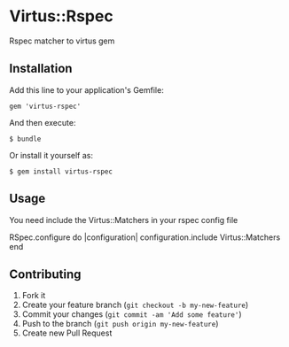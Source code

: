 # Virtus::Rspec

Rspec matcher to virtus gem

## Installation

Add this line to your application's Gemfile:

    gem 'virtus-rspec'

And then execute:

    $ bundle

Or install it yourself as:

    $ gem install virtus-rspec

## Usage

You need include the Virtus::Matchers in your rspec config file

RSpec.configure do |configuration|
  configuration.include Virtus::Matchers
end

## Contributing

1. Fork it
2. Create your feature branch (`git checkout -b my-new-feature`)
3. Commit your changes (`git commit -am 'Add some feature'`)
4. Push to the branch (`git push origin my-new-feature`)
5. Create new Pull Request
